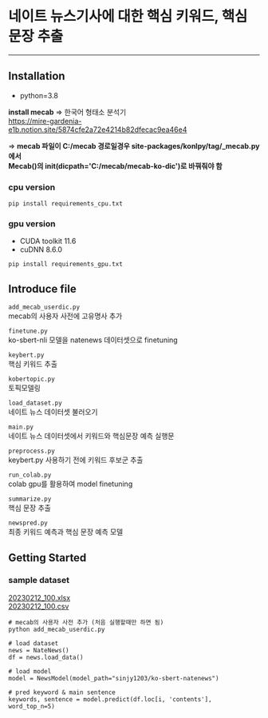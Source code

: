 # 네이트 뉴스기사에 대한 핵심 키워드, 핵심 문장 추출
---

## Installation
- python=3.8

**install mecab** => 한국어 형태소 분석기  
https://mire-gardenia-e1b.notion.site/5874cfe2a72e4214b82dfecac9ea46e4  

=> **mecab 파일이 C:/mecab 경로일경우 site-packages/konlpy/tag/_mecab.py 에서   
Mecab()의 __init__(dicpath='C:/mecab/mecab-ko-dic')로 바꿔줘야 함**


### cpu version  
```
pip install requirements_cpu.txt
```

### gpu version  
- CUDA toolkit 11.6
- cuDNN 8.6.0
```
pip install requirements_gpu.txt
```


## Introduce file
`add_mecab_userdic.py`  
mecab의 사용자 사전에 고유명사 추가  

`finetune.py`  
ko-sbert-nli 모델을 natenews 데이터셋으로 finetuning  

`keybert.py`  
핵심 키워드 추출

`kobertopic.py`  
토픽모델링

`load_dataset.py`  
네이트 뉴스 데이터셋 불러오기  

`main.py`  
네이트 뉴스 데이터셋에서 키워드와 핵심문장 예측 실행문

`preprocess.py`  
keybert.py 사용하기 전에 키워드 후보군 추출  

`run_colab.py`  
colab gpu를 활용하여 model finetuning  

`summarize.py`  
핵심 문장 추출

`newspred.py`  
최종 키워드 예측과 핵심 문장 예측 모델

## Getting Started
### sample dataset 
[20230212_100.xlsx](https://docs.google.com/spreadsheets/d/1C1MQlYbLmh3gVJq-F6CWXzmQ30kurG6J/edit?usp=share_link&ouid=104879418112776533120&rtpof=true&sd=true)  
[20230212_100.csv](https://drive.google.com/file/d/1De0uG-F9L916WAXN9yRfknhvwTjbeGUf/view?usp=share_link)

```
# mecab의 사용자 사전 추가 (처음 실행할때만 하면 됨)
python add_mecab_userdic.py 
```
```
# load dataset
news = NateNews()
df = news.load_data()

# load model
model = NewsModel(model_path="sinjy1203/ko-sbert-natenews")

# pred keyword & main sentence 
keywords, sentence = model.predict(df.loc[i, 'contents'], word_top_n=5)
```
